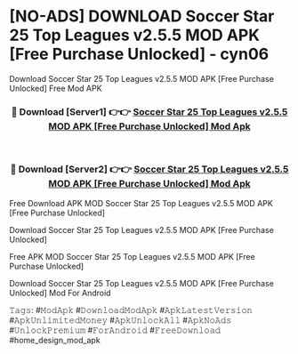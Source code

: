 # [NO-ADS] DOWNLOAD Soccer Star 25 Top Leagues v2.5.5 MOD APK [Free Purchase Unlocked] - cyn06
Download Soccer Star 25 Top Leagues v2.5.5 MOD APK [Free Purchase Unlocked] Free Mod APK

<div align="center">
<h3>🔴 Download [Server1] 👉👉 <a href="https://apk-comot.site?title=Soccer_Star_25_Top_Leagues_v2.5.5_MOD_APK_[Free_Purchase_Unlocked]">Soccer Star 25 Top Leagues v2.5.5 MOD APK [Free Purchase Unlocked] Mod Apk</a></h3><br>

<h3>🔴 Download [Server2] 👉👉 <a href="https://apk-comot.site?title=Soccer_Star_25_Top_Leagues_v2.5.5_MOD_APK_[Free_Purchase_Unlocked]">Soccer Star 25 Top Leagues v2.5.5 MOD APK [Free Purchase Unlocked] Mod Apk</a></h3>
</div>


Free Download APK MOD Soccer Star 25 Top Leagues v2.5.5 MOD APK [Free Purchase Unlocked]

Download Soccer Star 25 Top Leagues v2.5.5 MOD APK [Free Purchase Unlocked] 

Free APK MOD Soccer Star 25 Top Leagues v2.5.5 MOD APK [Free Purchase Unlocked] 

Download Soccer Star 25 Top Leagues v2.5.5 MOD APK [Free Purchase Unlocked] Mod For Android

𝚃𝚊𝚐𝚜: #𝙼𝚘𝚍𝙰𝚙𝚔 #𝙳𝚘𝚠𝚗𝚕𝚘𝚊𝚍𝙼𝚘𝚍𝙰𝚙𝚔 #𝙰𝚙𝚔𝙻𝚊𝚝𝚎𝚜𝚝𝚅𝚎𝚛𝚜𝚒𝚘𝚗 #𝙰𝚙𝚔𝚄𝚗𝚕𝚒𝚖𝚒𝚝𝚎𝚍𝙼𝚘𝚗𝚎𝚢 #𝙰𝚙𝚔𝚄𝚗𝚕𝚘𝚌𝚔𝙰𝚕𝚕 #𝙰𝚙𝚔𝙽𝚘𝙰𝚍𝚜 #𝚄𝚗𝚕𝚘𝚌𝚔𝙿𝚛𝚎𝚖𝚒𝚞𝚖 #𝙵𝚘𝚛𝙰𝚗𝚍𝚛𝚘𝚒𝚍 #𝙵𝚛𝚎𝚎𝙳𝚘𝚠𝚗𝚕𝚘𝚊𝚍 #home_design_mod_apk